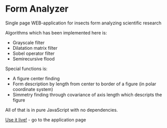 # Form Analyzer

Single page WEB-application for insects form analyzing scientific research

Algorithms which has been implemented here is:

* Grayscale filter
* Dilatation matrix filter
* Sobel operator filter
* Semirecursive flood

Special functions is:
* A figure center finding
* Form description by length from center to border of a figure (in polar coordinate system)
* Simmetry finding through covariance of axis length which descripts the figure

All of that is in pure JavaScript with no dependencies.

[Use it live!](https://dancecoder.github.io/fanalyzer/public_html/index.html) - go to the application page
